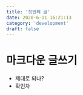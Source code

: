 ```yaml
---
title: '첫번째 글'
date: 2020-6-11 16:21:13
category: 'development'
draft: false
---
```


# 마크다운 글쓰기

- 제대로 되나?
- 확인차
